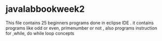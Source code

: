 # javalabbookweek2
This file contains 25 beginners programs done in eclipse IDE . it contains programs like odd or even, primenumber or not , also programs instruction for ,while, do while loop concepts
